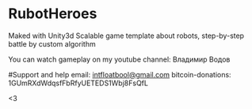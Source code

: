 # RubotHeroes
Maked with Unity3d
Scalable game template about robots, step-by-step battle by custom algorithm

You can watch gameplay on my youtube channel:
Владимир Водов

#Support and help
email: intfloatbool@gmail.com
bitcoin-donations: 1GUmRXdWdqsfFbRfyUETEDS1Wbj8FsQfL

<3
